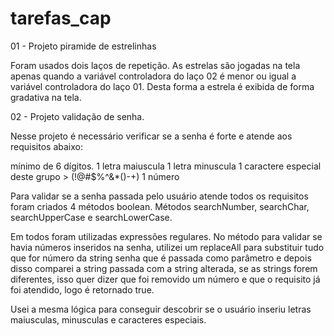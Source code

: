 # tarefas_cap
01 - Projeto piramide de estrelinhas 

Foram usados dois laços de repetição. As estrelas são jogadas na tela apenas quando a variável controladora do laço 02 é menor ou igual a variável controladora do laço 01. Desta forma a estrela é exibida de forma gradativa na tela. 


02 - Projeto validação de senha. 

Nesse projeto é necessário verificar se a senha é forte e atende aos requisitos abaixo: 

mínimo de 6 dígitos. 
1 letra maiuscula 
1 letra minuscula 
1 caractere especial deste grupo > (!@#$%^&*()-+)
1 número 

Para validar se a senha passada pelo usuário atende todos os requisitos foram criados 4 métodos boolean. Métodos searchNumber, searchChar, searchUpperCase e  searchLowerCase. 

Em todos foram utilizadas expressões regulares. No método para validar se havia números inseridos na senha, utilizei um replaceAll para substituir tudo que for número da string senha que é passada como parâmetro e depois disso comparei a string passada com a string alterada, se as strings forem diferentes, isso quer dizer que foi removido um número e que o requisito já foi atendido, logo é retornado true. 

Usei a mesma lógica para conseguir descobrir se o usuário inseriu letras maiusculas, minusculas e caracteres especiais. 






